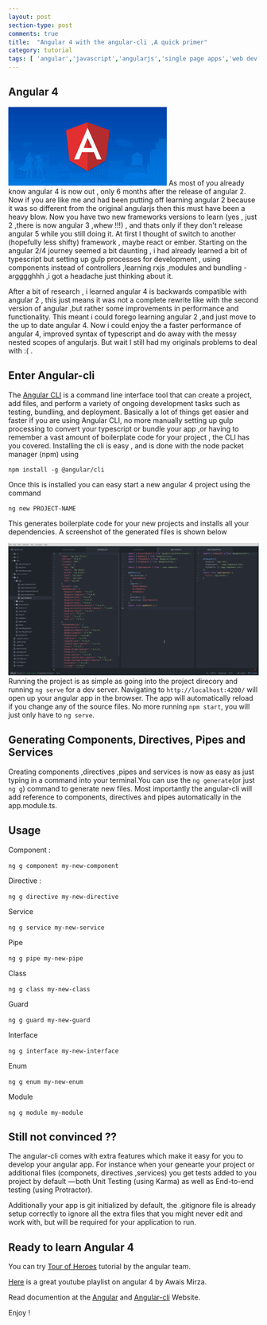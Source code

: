 ```yaml
---
layout: post
section-type: post
comments: true
title:  "Angular 4 with the angular-cli ,A quick primer"
category: tutorial
tags: [ 'angular','javascript','angularjs','single page apps','web dev' ]
---
```

## Angular 4

![image](/img/ng.jpg)
As most of you already know angular 4 is now out , only 6 months after the release of angular 2. Now if you are like me and had been putting off learning angular 2 because it was so different from the original angularjs then this must have been a heavy blow. Now you have two new frameworks versions to learn (yes , just 2 ,there is now angular 3 ,whew !!!) , and thats only if they don't release angular 5 while you still doing it. At first I thought of switch to another (hopefully less shifty) framework , maybe react or ember. Starting on the angular 2/4 journey seemed a bit daunting , i had already learned a bit of typescript but setting up gulp processes for development , using components instead of controllers ,learning rxjs ,modules and bundling - argggghhh ,i got a headache just thinking about it.

After a bit of research , i learned angular 4 is backwards compatible with angular 2  , this just means it was not a complete rewrite like with the second version of angular ,but rather some improvements in performance and functionality. This meant i could forego learning angular 2 ,and just move to the up to date angular 4. Now i could enjoy the a faster performance of angular 4, improved syntax of typescript and do away with the messy nested scopes of angularjs. But wait I still had my originals problems to deal with :( .

## Enter Angular-cli

The [Angular CLI](https://github.com/angular/angular-cli) is a command line interface tool that can create a project, add files, and perform a variety of ongoing development tasks such as testing, bundling, and deployment.
Basically a lot of things get easier and faster if you are using Angular CLI, no more manually setting up gulp processing to convert your typescript or bundle your app ,or having to remember a vast amount of boilerplate code for your project , the CLI has you covered.
Installing the cli is easy , and is done with the node packet manager (npm) using
```
npm install -g @angular/cli
```

Once this is installed you can easy start a new angular 4 project using the command
```
ng new PROJECT-NAME
```
This generates boilerplate code for your new projects and installs all your dependencies.
A screenshot of the generated files is shown below

![screenshot](/img/ng-template.png)
Running the project is as simple as going into the project direcory and running `ng serve` for a dev server. Navigating to `http://localhost:4200/` will open up your angular app in the browser. The app will automatically reload if you change any of the source files.
No more running `npm start`, you will just only have to `ng serve`.

## Generating Components, Directives, Pipes and Services

Creating components ,directives ,pipes and services is now as easy as just typing in a command into your terminal.You can use the `ng generate`(or just `ng g`) command to generate new files. Most importantly the angular-cli will add reference to components, directives and pipes automatically in the app.module.ts.

Usage
---

Component :  

 `ng g component my-new-component`


Directive :  

 `ng g directive my-new-directive`


Service

`ng g service my-new-service`

Pipe

`ng g pipe my-new-pipe`

Class

`ng g class my-new-class`

Guard

`ng g guard my-new-guard`

Interface

`ng g interface my-new-interface`

Enum

`ng g enum my-new-enum`

Module

`ng g module my-module`

## Still not convinced ??

The angular-cli comes with extra features which make it easy for you to develop your angular app. For instance when your genearte your project or additional files (componets, directives ,services) you get tests added to you project by default — both Unit Testing (using Karma) as well as End-to-end testing (using Protractor).

Additionally your app is git initialized by default, the .gitignore file is already setup correctly to ignore all the extra files that you might never edit and work with, but will be required for your application to run.

## Ready to learn Angular 4

You can try [Tour of Heroes](https://angular.io/docs/ts/latest/tutorial/) tutorial by the angular team.

[Here](https://www.youtube.com/watch?v=cdlbFEsAGXo&list=PLz5rnvLVJX5VQZdTz4MTE52aKto-MoPwB) is a great youtube playlist on angular 4 by Awais Mirza.

Read documention at the [Angular](https://angular.io) and [Angular-cli](https://cliangular.io) Website.

Enjoy !
